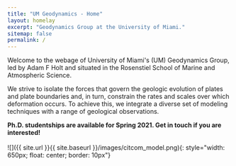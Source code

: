 ```yaml
---
title: "UM Geodynamics - Home"
layout: homelay
excerpt: "Geodynamics Group at the University of Miami."
sitemap: false
permalink: /
---
```


​​​​​​​Welcome to the webage of University of Miami's (UM) Geodynamics Group, led by Adam F Holt and situated in the Rosenstiel School of Marine and Atmospheric Science.

We strive to isolate the forces that govern the geologic evolution of plates and plate boundaries and, in turn, constrain the rates and scales over which deformation occurs. To achieve this, we integrate a diverse set of modeling techniques with a range of geological observations.

**Ph.D. studentships are available for Spring 2021. Get in touch if you are interested!**
​<br>
<br>
![]({{ site.url }}{{ site.baseurl }}/images/citcom_model.png){: style="width: 650px; float: center; border: 10px"}

